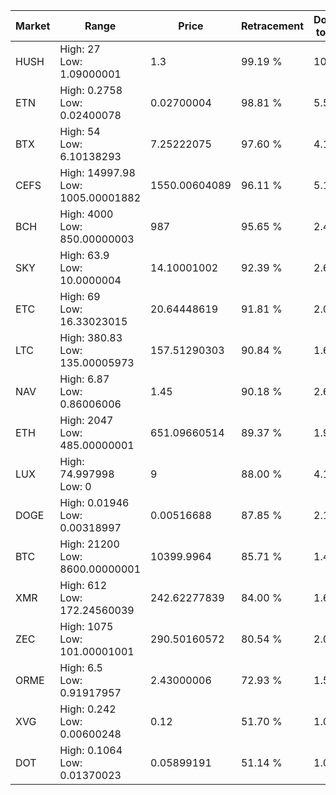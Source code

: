 | Market | Range | Price| Retracement | Doubles to 50% |
| --- | --- | --- | --- | --- |
| HUSH | High: 27<br />Low: 1.09000001 | 1.3 | 99.19 % | 10.80 |
| ETN | High: 0.2758<br />Low: 0.02400078 | 0.02700004 | 98.81 % | 5.55 |
| BTX | High: 54<br />Low: 6.10138293 | 7.25222075 | 97.60 % | 4.14 |
| CEFS | High: 14997.98<br />Low: 1005.00001882 | 1550.00604089 | 96.11 % | 5.16 |
| BCH | High: 4000<br />Low: 850.00000003 | 987 | 95.65 % | 2.46 |
| SKY | High: 63.9<br />Low: 10.0000004 | 14.10001002 | 92.39 % | 2.62 |
| ETC | High: 69<br />Low: 16.33023015 | 20.64448619 | 91.81 % | 2.07 |
| LTC | High: 380.83<br />Low: 135.00005973 | 157.51290303 | 90.84 % | 1.64 |
| NAV | High: 6.87<br />Low: 0.86006006 | 1.45 | 90.18 % | 2.67 |
| ETH | High: 2047<br />Low: 485.00000001 | 651.09660514 | 89.37 % | 1.94 |
| LUX | High: 74.997998<br />Low: 0 | 9 | 88.00 % | 4.17 |
| DOGE | High: 0.01946<br />Low: 0.00318997 | 0.00516688 | 87.85 % | 2.19 |
| BTC | High: 21200<br />Low: 8600.00000001 | 10399.9964 | 85.71 % | 1.43 |
| XMR | High: 612<br />Low: 172.24560039 | 242.62277839 | 84.00 % | 1.62 |
| ZEC | High: 1075<br />Low: 101.00001001 | 290.50160572 | 80.54 % | 2.02 |
| ORME | High: 6.5<br />Low: 0.91917957 | 2.43000006 | 72.93 % | 1.53 |
| XVG | High: 0.242<br />Low: 0.00600248 | 0.12 | 51.70 % | 1.03 |
| DOT | High: 0.1064<br />Low: 0.01370023 | 0.05899191 | 51.14 % | 1.02 |
